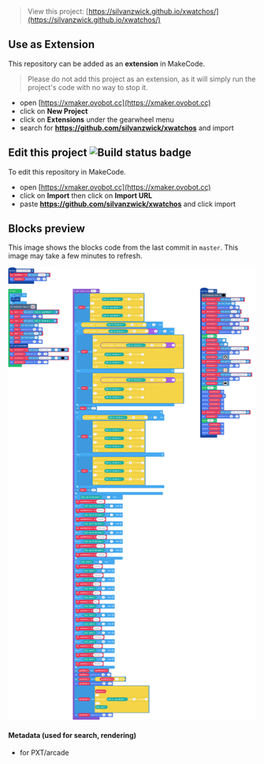  


> View this project: [https://silvanzwick.github.io/xwatchos/](https://silvanzwick.github.io/xwatchos/)

## Use as Extension
This repository can be added as an **extension** in MakeCode.
> Please do not add this project as an extension, as it will simply run the project's code with no way to stop it.

* open [https://xmaker.ovobot.cc](https://xmaker.ovobot.cc)
* click on **New Project**
* click on **Extensions** under the gearwheel menu
* search for **https://github.com/silvanzwick/xwatchos** and import

## Edit this project ![Build status badge](https://github.com/silvanzwick/xwatchos/workflows/MakeCode/badge.svg)

To edit this repository in MakeCode.

* open [https://xmaker.ovobot.cc](https://xmaker.ovobot.cc)
* click on **Import** then click on **Import URL**
* paste **https://github.com/silvanzwick/xwatchos** and click import

## Blocks preview

This image shows the blocks code from the last commit in `master`.
This image may take a few minutes to refresh.

![A rendered view of the blocks](https://github.com/silvanzwick/xwatchos/raw/master/.github/makecode/blocks.png)

#### Metadata (used for search, rendering)

* for PXT/arcade
<script src="https://makecode.com/gh-pages-embed.js"></script><script>makeCodeRender("{{ site.makecode.home_url }}", "{{ site.github.owner_name }}/{{ site.github.repository_name }}");</script>
